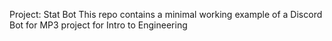 Project: Stat Bot
This repo contains a minimal working example of a Discord Bot for MP3 project for Intro to Engineering

